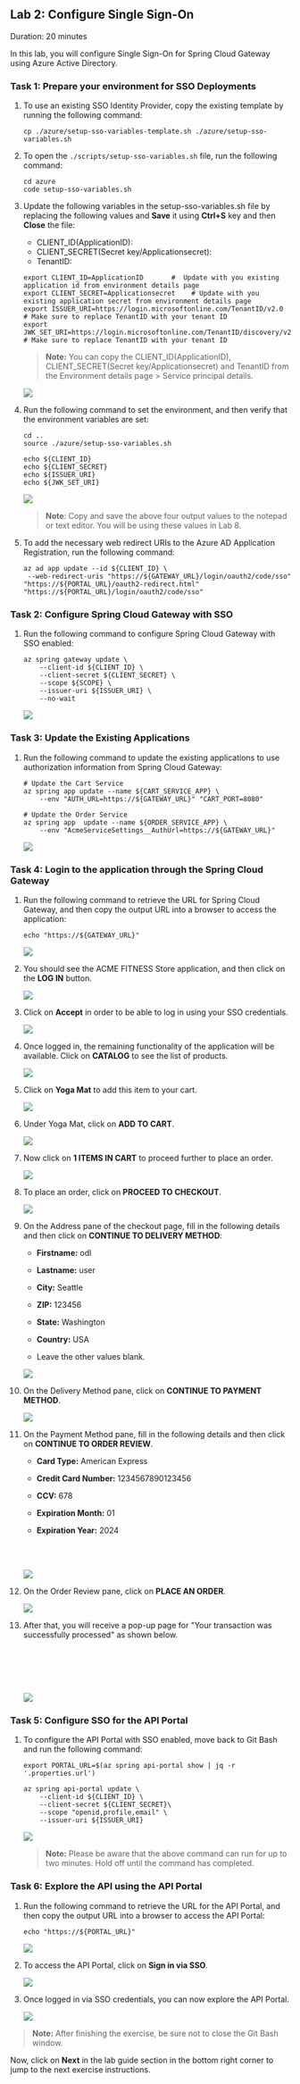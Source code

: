 ## Lab 2: Configure Single Sign-On

Duration: 20 minutes
 
In this lab, you will configure Single Sign-On for Spring Cloud Gateway using Azure Active Directory.

### Task 1: Prepare your environment for SSO Deployments

1. To use an existing SSO Identity Provider, copy the existing template by running the following command:

   ```shell
   cp ./azure/setup-sso-variables-template.sh ./azure/setup-sso-variables.sh
   ```

1. To open the `./scripts/setup-sso-variables.sh` file, run the following command:

   ```shell
   cd azure
   code setup-sso-variables.sh
   ```
   
1. Update the following variables in the setup-sso-variables.sh file by replacing the following values and **Save** it using **Ctrl+S** key and then **Close** the file:

   * CLIENT_ID(ApplicationID):
   * CLIENT_SECRET(Secret key/Applicationsecret): 
   * TenantID: 
   
   ```shell
   export CLIENT_ID=ApplicationID       #  Update with you existing application id from environment details page
   export CLIENT_SECRET=Applicationsecret    # Update with you existing application secret from environment details page
   export ISSUER_URI=https://login.microsoftonline.com/TenantID/v2.0        # Make sure to replace TenantID with your tenant ID
   export JWK_SET_URI=https://login.microsoftonline.com/TenantID/discovery/v2.0/keys # Make sure to replace TenantID with your tenant ID
   ```
   
    >**Note:** You can copy the CLIENT_ID(ApplicationID), CLIENT_SECRET(Secret key/Applicationsecret) and TenantID from the Environment details page > Service principal details.
   
   ![](Images/Ex2-T1-S3.png)

1. Run the following command to set the environment, and then verify that the environment variables are set:

   ```shell
   cd ..
   source ./azure/setup-sso-variables.sh

   echo ${CLIENT_ID}
   echo ${CLIENT_SECRET}
   echo ${ISSUER_URI}
   echo ${JWK_SET_URI}
   ```
   ![](Images/L2-t1-s4.png)
   
   > **Note**: Copy and save the above four output values to the notepad or text editor. You will be using these values in Lab 8.

1. To add the necessary web redirect URIs to the Azure AD Application Registration, run the following command:

   ```shell
   az ad app update --id ${CLIENT_ID} \
    --web-redirect-uris "https://${GATEWAY_URL}/login/oauth2/code/sso" "https://${PORTAL_URL}/oauth2-redirect.html" "https://${PORTAL_URL}/login/oauth2/code/sso"
   ```

 
### Task 2: Configure Spring Cloud Gateway with SSO  

1. Run the following command to configure Spring Cloud Gateway with SSO enabled:

   ```shell
   az spring gateway update \
       --client-id ${CLIENT_ID} \
       --client-secret ${CLIENT_SECRET} \
       --scope ${SCOPE} \
       --issuer-uri ${ISSUER_URI} \
       --no-wait
   ```   

   ![](Images/mjv2-13.png)

### Task 3: Update the Existing Applications 

1. Run the following command to update the existing applications to use authorization information from Spring Cloud Gateway:

   ```shell
   # Update the Cart Service
   az spring app update --name ${CART_SERVICE_APP} \
       --env "AUTH_URL=https://${GATEWAY_URL}" "CART_PORT=8080" 
    
   # Update the Order Service
   az spring app  update --name ${ORDER_SERVICE_APP} \
       --env "AcmeServiceSettings__AuthUrl=https://${GATEWAY_URL}" 
   ```
   ![](Images/mjv2-14-new.png)


### Task 4: Login to the application through the Spring Cloud Gateway 

1. Run the following command to retrieve the URL for Spring Cloud Gateway, and then copy the output URL into a browser to access the application:

   ```shell
   echo "https://${GATEWAY_URL}"
   ```
   ![](Images/mjv2-10.png)
 
2. You should see the ACME FITNESS Store application, and then click on the **LOG IN** button.
   
   ![](Images/gateway-login.png)
   
3. Click on **Accept** in order to be able to log in using your SSO credentials. 

   ![](Images/mjv2-15.png)
   
4. Once logged in, the remaining functionality of the application will be available. Click on **CATALOG** to see the list of products.

   ![](Images/mjv2-34.png)
   
5. Click on **Yoga Mat** to add this item to your cart.  
   
   ![](Images/mjv2-35.png)

6. Under Yoga Mat, click on **ADD TO CART**.
   
   ![](Images/mjv2-36.png) 

7. Now click on **1 ITEMS IN CART** to proceed further to place an order.   
   
   ![](Images/mjv2-37.png)
   
8. To place an order, click on **PROCEED TO CHECKOUT**.
   
   ![](Images/mjv2-38.png)
   
9. On the Address pane of the checkout page, fill in the following details and then click on **CONTINUE TO DELIVERY METHOD**:

    - **Firstname:** odl

    - **Lastname:** user
  
    - **City:** Seattle
  
    - **ZIP:** 123456
  
    - **State:** Washington
  
    - **Country:** USA
  
    - Leave the other values blank. 
  
   
     ![](Images/mjv2-39.png)
   
 
10. On the Delivery Method pane, click on **CONTINUE TO PAYMENT METHOD**.   
   
     ![](Images/mjv2-40.png)
   
11. On the Payment Method pane, fill in the following details and then click on **CONTINUE TO ORDER REVIEW**.

    - **Card Type:** American Express
  
    - **Credit Card Number:** 1234567890123456
  
    - **CCV:** 678
  
    - **Expiration Month:** 01
  
    - **Expiration Year:** 2024    
   
       <br>
       <br>
   
     ![](Images/mjv2-41.png)
    
   
12. On the Order Review pane, click on **PLACE AN ORDER**.   
   
     ![](Images/mjv2-42.png)
   
13. After that, you will receive a pop-up page for "Your transaction was successfully processed" as shown below.

      <br>
      <br>
      <br>
      <br>
  
     ![](Images/mjv2-43.png)

### Task 5: Configure SSO for the API Portal 

1. To configure the API Portal with SSO enabled, move back to Git Bash and run the following command:

   ```shell
   export PORTAL_URL=$(az spring api-portal show | jq -r '.properties.url')

   az spring api-portal update \
       --client-id ${CLIENT_ID} \
       --client-secret ${CLIENT_SECRET}\
       --scope "openid,profile,email" \
       --issuer-uri ${ISSUER_URI}
   ```

    ![](Images/mjv2-17-new.png)
    
    >**Note:** Please be aware that the above command can run for up to two minutes. Hold off until the command has completed.

### Task 6: Explore the API using the API Portal 

1. Run the following command to retrieve the URL for the API Portal, and then copy the output URL into a browser to access the API Portal: 

   ```shell
   echo "https://${PORTAL_URL}"
   ```

    ![](Images/mjv2-16.png)

1. To access the API Portal, click on **Sign in via SSO**. 

    ![](Images/api-login.png)
   
1. Once logged in via SSO credentials, you can now explore the API Portal.
   
    ![](Images/mjv2-44.png)
    

> **Note:** After finishing the exercise, be sure not to close the Git Bash window.

  
  Now, click on **Next** in the lab guide section in the bottom right corner to jump to the next exercise instructions.

